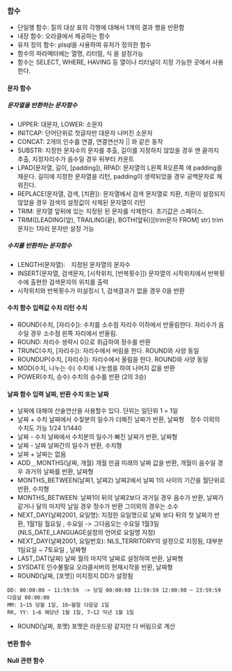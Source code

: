 ### 함수
 - 단일행 함수: 질의 대상 표의 각행에 대해서 1개의 결과 행을 반환함
 - 내장 함수: 오라클에서 제공하는 함수
 - 유저 정의 함수: plsql을 사용하여 유저가 정의한 함수
 - 함수의 파라메터에는 열명, 리터럴, 식 을 설정가능
 - 함수는 SELECT, WHERE, HAVING 등 열이나 리터널이 지정 가능한 곳에서 사용한다.
#### 문자 함수
##### 문자열을 반환하는 문자함수
 - UPPER: 대문자, LOWER: 소문자
 - INITCAP: 단어단위로 첫글자만 대문자 나머진 소문자
 - CONCAT: 2개의 인수를 연결, 연결연산자 || 와 같은 동작
 - SUBSTR: 지정한 문자수의 문자를 추출, 길이를 지정하지 않았을 경우 맨 끝까지 추출, 지정자리수가 음수일 경우 뒤부터 카운트
 - LPAD(문자열, 길이, [padding]), RPAD: 문자열의 L왼쪽 R오른쪽 에 padding을 채운다. 길이에 지정한 문자열을 리턴, padding이 생략되었을 경우 공백문자로 채워진다.
 - REPLACE(문자열, 검색, [치환]): 문자열에서 검색 문자열로 치환, 치환이 설정되지 않았을 경우 검색의 설정값이 삭제된 문자열이 리턴
 - TRIM: 문자열 앞뒤에 있는 지정된 된 문자를 삭제한다. 초기값은 스페이스.
 - TRIM([LEADING(앞), TRAILING(끝), BOTH(앞뒤)][trim문자 FROM] str) trim문자는 1자리 문자만 설정 가능 
##### 수치를 반환하는 문자함수
 - LENGTH(문자열):　지정된 문자열의 문자수
 - INSERT(문자열, 검색문자, [시작위치, [반복횟수]]) 문자열의 시작위치에서 반복횟수에 출현한 검색문자의 위치를 출력
 - 시작위치와 반복횟수가 미설정시 1, 검색결과가 없을 경우 0을 반환 
#### 수치 함수 입력값 수치 리턴 수치
 - ROUND(수치, [자리수]): 수치를 소수점 자리수 이하에서 반올림한다. 자리수가 음수일 경우 소수점 왼쪽 자리에서 반올림. 
 - ROUND: 자리수 생략시 0으로 취급하여 정수를 반환 
 - TRUNC(수치, [자리수]): 자리수에서 버림을 한다. ROUND와 사양 동일
 - ROUNDUP(수치, [자리수]): 자리수에서 올림을 한다. ROUND와 사양 동일
 - MOD(수치, 나누는 수) 수치에 나눗셈을 하여 나머지 값을 반환
 - POWER(수치, 승수) 수치의 승수를 반환 (2의 3승)
#### 날짜 함수 입력 날짜, 반환 수치 또는 날짜
 - 날짜에 대해여 산술연산을 사용할수 있다. 단위는 일단위 1 = 1일
 - 날짜 + 수치 날짜에서 수칯분의 일수가 더해진 날짜가 반환, 날짜형　정수 이외의 수치도 가능 1/24 1/1440
 - 날짜 - 수치 날짜에서 수치분의 일수가 빠진 날짜가 반환, 날짜형
 - 날짜 - 날짜 날짜간의 일수가 반환, 수치형
 - 날짜 + 날짜는 없음
 - ADD＿MONTHS(날짜, 개월) 개월 만큼 미래의 날짜 값을 반환, 개월이 음수일 경우 과거의 날짜를 반환, 날짜형
 - MONTHS_BETWEEN(날짜1, 날짜2) 날짜2에서 날짜 1의  사이의 기간을 월단위로 반환, 수치형
 - MONTHS_BETWEEN: 날짜1이 뒤의 날짜2보다 과거일 경우 음수가 반환, 날짜가 같거나 달의 마지막 날일 경우 정수가 반환 그이외의 경우는 소수
 - NEXT_DAY(날짜2001, 요일명): 지정한 요일명으로 날짜 보다 뒤의 첫 날짜가 반환, 1월1일 월요일 , 수요일 -> 그다음오는 수요일 1월3일 (NLS_DATE_LANGUAGE설정의 언어로 요일명 지정)
 - NEXT_DAY(날짜2001, 요일번호): NLS_TERRITORY의 설정으로 지정됨, 대부분 1일요일 ~ 7토요일 , 날짜형
 - LAST_DAT(날짜) 날짜 월의 마지막 날짜로 설정하여 반환, 날짜형
 - SYSDATE 인수불필요 오라클서버의 현재시작을 반환, 날짜형
 - ROUND(날짜, [포멧]) 미지정지 DD가 설정됨
``` 
DD: 00:00:00 ~ 11:59:59　-> 당일 00:00:00 11:59:59 12:00:00 ~ 23:59:59 다음날 00:00:00
MM: 1~15 당월 1일, 16~월말 다음달 1일 
RR, YY: 1~6 해당년 1월 1일, 7~12 익년 1월 1일
```
 - ROUND(날짜, 포멧) 포멧은 라운드랑 같지만 다 버림으로 계산
#### 변환 함수 

#### Null 관련 함수 
